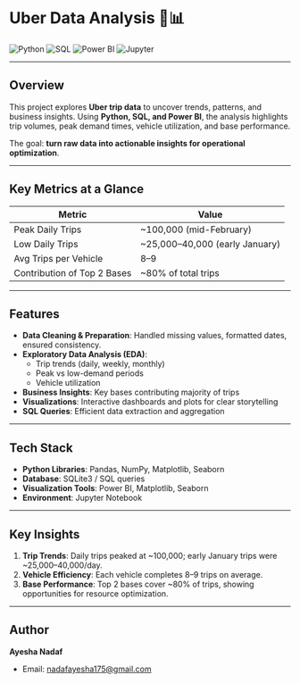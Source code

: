 # Uber Data Analysis 🚗📊

![Python](https://img.shields.io/badge/Python-3.12-blue)
![SQL](https://img.shields.io/badge/SQL-SQLite3-orange)
![Power BI](https://img.shields.io/badge/Power%20BI-Dashboard-green)
![Jupyter](https://img.shields.io/badge/Jupyter-Notebook-orange)

---

## Overview
This project explores **Uber trip data** to uncover trends, patterns, and business insights. Using **Python, SQL, and Power BI**, the analysis highlights trip volumes, peak demand times, vehicle utilization, and base performance.  

The goal: **turn raw data into actionable insights for operational optimization**.

---

## Key Metrics at a Glance
| Metric | Value |
|--------|-------|
| Peak Daily Trips | ~100,000 (mid-February) |
| Low Daily Trips | ~25,000–40,000 (early January) |
| Avg Trips per Vehicle | 8–9 |
| Contribution of Top 2 Bases | ~80% of total trips |

---

## Features
- **Data Cleaning & Preparation**: Handled missing values, formatted dates, ensured consistency.  
- **Exploratory Data Analysis (EDA)**:  
  - Trip trends (daily, weekly, monthly)  
  - Peak vs low-demand periods  
  - Vehicle utilization  
- **Business Insights**: Key bases contributing majority of trips  
- **Visualizations**: Interactive dashboards and plots for clear storytelling  
- **SQL Queries**: Efficient data extraction and aggregation  

---

## Tech Stack
- **Python Libraries**: Pandas, NumPy, Matplotlib, Seaborn  
- **Database**: SQLite3 / SQL queries  
- **Visualization Tools**: Power BI, Matplotlib, Seaborn  
- **Environment**: Jupyter Notebook  

---
## Key Insights
1. **Trip Trends**: Daily trips peaked at ~100,000; early January trips were ~25,000–40,000/day.  
2. **Vehicle Efficiency**: Each vehicle completes 8–9 trips on average.  
3. **Base Performance**: Top 2 bases cover ~80% of trips, showing opportunities for resource optimization.  

---
## Author
**Ayesha Nadaf**  
- Email: nadafayesha175@gmail.com 



